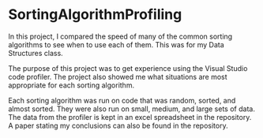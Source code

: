 # SortingAlgorithmProfiling

In this project, I compared the speed of many of the common sorting algorithms to see when to use each of them. 
This was for my Data Structures class. 

The purpose of this project was to get experience using the Visual Studio code profiler. The project also 
showed me what situations are most appropriate for each sorting algorithm. 

Each sorting algorithm was run on code that was random, sorted, and almost sorted. They were also run on small, medium, 
and large sets of data. The data from the profiler is kept in an excel spreadsheet in the repository. A paper stating
my conclusions can also be found in the repository. 
